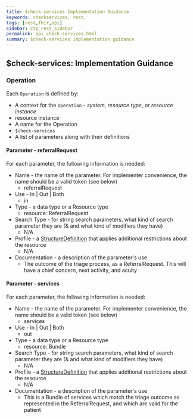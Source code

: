 ```yaml
---
title: $check-services Implementation Guidance
keywords: checkservices, rest,
tags: [rest,fhir,api]
sidebar: ctp_rest_sidebar
permalink: api_check_services.html
summary: $check-services implementation guidance 
---
```



## $check-services: Implementation Guidance ##
### Operation ###
Each `Operation` is defined by:
-   A context for the `Operation` -  _system_,  _resource type_, or  _resource instance_
-   resource instance 
-   A name for the Operation
-   `$check-services`    
-   A list of parameters along with their definitions

#### Parameter - referralRequest ####
For each parameter, the following information is needed:
-   Name - the name of the parameter. For implementer convenience, the name should be a valid token (see below)
    -   referralRequest 
-   Use - In | Out | Both
    -   in
-   Type - a data type or a Resource type
    -   resource::ReferralRequest
-   Search Type - for string search parameters, what kind of search parameter they are (& and what kind of modifiers they have)
    -   N/A
-   Profile - a  [StructureDefinition](https://www.hl7.org/fhir/stu3/structuredefinition.html "https://www.hl7.org/fhir/stu3/structuredefinition.html")  that applies additional restrictions about the resource
    -   N/A
-   Documentation - a description of the parameter's use
    -   The outcome of the triage process, as a ReferralRequest. This will have a chief concern, next activity, and acuity

#### Parameter - services ####
For each parameter, the following information is needed:
-   Name - the name of the parameter. For implementer convenience, the name should be a valid token (see below)
    -   services
-   Use - In | Out | Both
    -   out
-   Type - a data type or a Resource type
    -   resource::Bundle
-   Search Type - for string search parameters, what kind of search parameter they are (& and what kind of modifiers they have)
    -   N/A
-   Profile - a  [StructureDefinition](https://www.hl7.org/fhir/stu3/structuredefinition.html "https://www.hl7.org/fhir/stu3/structuredefinition.html")  that applies additional restrictions about the resource
    -   N/A
-   Documentation - a description of the parameter's use
    -   This is a Bundle of services which match the triage outcome as represented in the ReferralRequest, and which are valid for the patient
<!--stackedit_data:
eyJoaXN0b3J5IjpbMTAzODU5MzE3OF19
-->